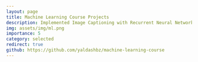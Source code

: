 ```yaml
---
layout: page
title: Machine Learning Course Projects
description: Implemented Image Captioning with Recurrent Neural Networks. Implemented Neural Networks & training pipelines from scratch.
img: assets/img/ml.png
importance: 5
category: selected
redirect: true
github: https://github.com/yaldashbz/machine-learning-course
---
```

